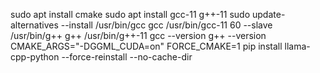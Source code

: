 sudo apt install cmake
sudo apt install gcc-11 g++-11
sudo update-alternatives --install /usr/bin/gcc gcc /usr/bin/gcc-11 60 --slave /usr/bin/g++ g++ /usr/bin/g++-11
gcc --version
g++ --version
CMAKE_ARGS="-DGGML_CUDA=on" FORCE_CMAKE=1 pip install llama-cpp-python --force-reinstall --no-cache-dir
